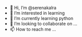 - 👋 Hi, I’m @serenakalra
- 👀 I’m interested in learning
- 🌱 I’m currently learning python
- 💞️ I’m looking to collaborate on ...
- 📫 How to reach me ...

<!---
serenakalra/serenakalra is a ✨ special ✨ repository because its `README.md` (this file) appears on your GitHub profile.
You can click the Preview link to take a look at your changes.
--->
